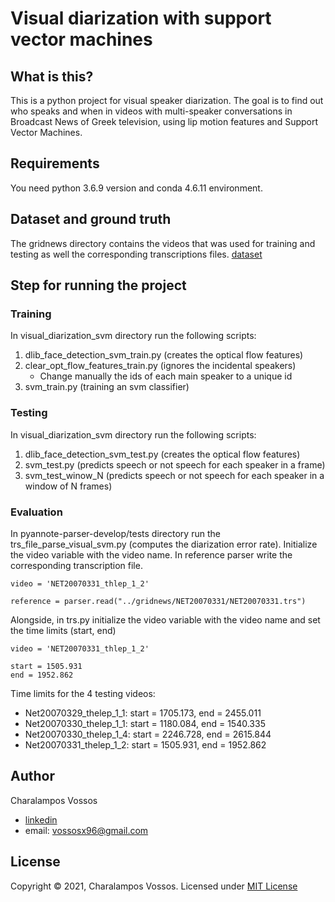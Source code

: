 # Visual diarization with support vector machines

## What is this?
This is a python project for visual speaker diarization. 
The goal is to find out who speaks and when in videos with multi-speaker conversations in Broadcast News of Greek television, 
using lip motion features and Support Vector Machines.

## Requirements
You need python 3.6.9 version and conda 4.6.11 environment.

## Dataset and ground truth
The gridnews directory contains the videos that was used for training and testing as well the corresponding transcriptions files.
[dataset](https://drive.google.com/drive/u/0/folders/1TO72-uN6_vexSOJdIr3HG-Hws4gyPCwT)

## Step for running the project
### Training
In visual_diarization_svm directory run the following scripts:

1. dlib_face_detection_svm_train.py (creates the optical flow features)
2. clear_opt_flow_features_train.py (ignores the incidental speakers)
	* Change manually the ids of each main speaker to a unique id
3. svm_train.py (training an svm classifier)

### Testing
In visual_diarization_svm directory run the following scripts:
1. dlib_face_detection_svm_test.py (creates the optical flow features)
2. svm_test.py (predicts speech or not speech for each speaker in a frame)
3. svm_test_winow_N (predicts speech or not speech for each speaker in a window of N frames)

### Evaluation
In pyannote-parser-develop/tests directory
run the trs_file_parse_visual_svm.py (computes the diarization error rate). 
Initialize the video variable with the video name. In reference parser write the corresponding transcription file.

	
	video = 'NET20070331_thlep_1_2'

	reference = parser.read("../gridnews/NET20070331/NET20070331.trs")


Alongside, in trs.py initialize the video variable with the video name and set the time limits (start, end)


	video = 'NET20070331_thlep_1_2'

	start = 1505.931
    end = 1952.862


Time limits for the 4 testing videos:
* Net20070329_thelep_1_1: start = 1705.173, end = 2455.011
* Net20070330_thelep_1_1: start = 1180.084, end = 1540.335
* Net20070330_thelep_1_4: start = 2246.728, end = 2615.844
* Net20070331_thelep_1_2: start = 1505.931, end = 1952.862

## Author
Charalampos Vossos
* [linkedin](https://www.linkedin.com/in/charalampos-vossos-6bbb78185/)
* email: <vossosx96@gmail.com>

## License
Copyright © 2021, Charalampos Vossos. Licensed under [MIT License](LICENSE)